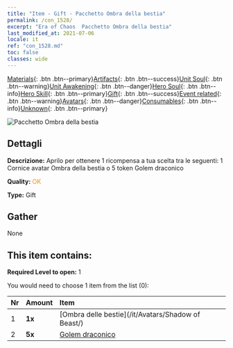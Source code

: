 ```yaml
---
title: "Item - Gift - Pacchetto Ombra della bestia"
permalink: /con_1528/
excerpt: "Era of Chaos  Pacchetto Ombra della bestia"
last_modified_at: 2021-07-06
locale: it
ref: "con_1528.md"
toc: false
classes: wide
---
```

 [Materials](/ItemsIT/){: .btn .btn--primary}[Artifacts](/ItemsIT/Artifacts/){: .btn .btn--success}[Unit Soul](/ItemsIT/UnitSoul/){: .btn .btn--warning}[Unit Awakening](/ItemsIT/UnitAwakening/){: .btn .btn--danger}[Hero Soul](/ItemsIT/HeroSoul/){: .btn .btn--info}[Hero Skill](/ItemsIT/HeroSkill/){: .btn .btn--primary}[Gift](/ItemsIT/Gift/){: .btn .btn--success}[Event related](/ItemsIT/Events/){: .btn .btn--warning}[Avatars](/ItemsIT/Avatars/){: .btn .btn--danger}[Consumables](/ItemsIT/Consumables/){: .btn .btn--info}[Unknown](/ItemsIT/Unknown/){: .btn .btn--primary}

 ![Pacchetto Ombra della bestia](/images/t/i_907142.png)

## Dettagli
 **Descrizione:** Aprilo per ottenere 1 ricompensa a tua scelta tra le seguenti: 1 Cornice avatar Ombra della bestia o 5 token Golem draconico

 **Quality:** <span style="color: #FF8C00">OK</span>

 **Type:** Gift

## Gather

  None

## This item contains:

 **Required Level to open:** 1

 You would need to choose 1 item from the list (0):

  | Nr | Amount |     Item    |
  |:---|:-------|:------------|
  | 1 |  **1x** | [Ombra delle bestie](/it/Avatars/Shadow of Beast/) |  | 
  | 2 |  **5x** | [Golem draconico](/ItemsIT/unt_243/) |  | 
